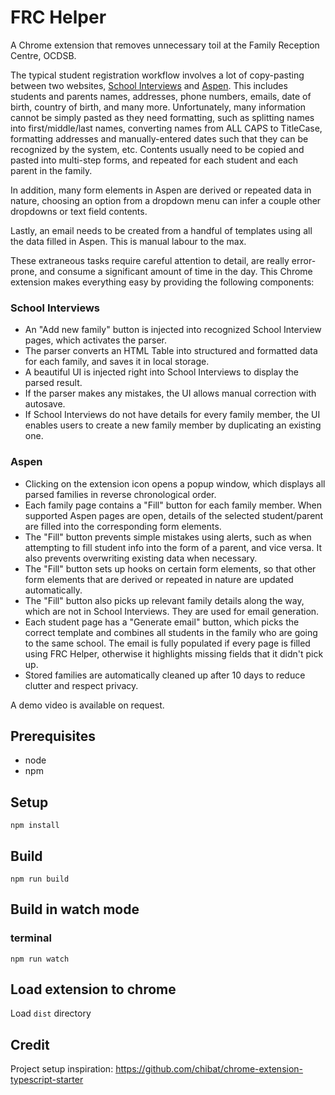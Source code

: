 # FRC Helper

A Chrome extension that removes unnecessary toil at the Family Reception Centre, OCDSB.

The typical student registration workflow involves a lot of copy-pasting between two websites, [School Interviews](https://www.schoolinterviews.com.au/) and [Aspen](https://ocdsb.myontarioedu.ca/aspen). This includes students and parents names, addresses, phone numbers, emails, date of birth, country of birth, and many more. Unfortunately, many information cannot be simply pasted as they need formatting, such as splitting names into first/middle/last names, converting names from ALL CAPS to TitleCase, formatting addresses and manually-entered dates such that they can be recognized by the system, etc. Contents usually need to be copied and pasted into multi-step forms, and repeated for each student and each parent in the family.

In addition, many form elements in Aspen are derived or repeated data in nature, choosing an option from a dropdown menu can infer a couple other dropdowns or text field contents.

Lastly, an email needs to be created from a handful of templates using all the data filled in Aspen. This is manual labour to the max.

These extraneous tasks require careful attention to detail, are really error-prone, and consume a significant amount of time in the day. This Chrome extension makes everything easy by providing the following components:

### School Interviews
- An "Add new family" button is injected into recognized School Interview pages, which activates the parser.
- The parser converts an HTML Table into structured and formatted data for each family, and saves it in local storage.
- A beautiful UI is injected right into School Interviews to display the parsed result.
- If the parser makes any mistakes, the UI allows manual correction with autosave.
- If School Interviews do not have details for every family member, the UI enables users to create a new family member by duplicating an existing one.

### Aspen
- Clicking on the extension icon opens a popup window, which displays all parsed families in reverse chronological order.
- Each family page contains a "Fill" button for each family member. When supported Aspen pages are open, details of the selected student/parent are filled into the corresponding form elements.
- The "Fill" button prevents simple mistakes using alerts, such as when attempting to fill student info into the form of a parent, and vice versa. It also prevents overwriting existing data when necessary.
- The "Fill" button sets up hooks on certain form elements, so that other form elements that are derived or repeated in nature are updated automatically.
- The "Fill" button also picks up relevant family details along the way, which are not in School Interviews. They are used for email generation.
- Each student page has a "Generate email" button, which picks the correct template and combines all students in the family who are going to the same school. The email is fully populated if every page is filled using FRC Helper, otherwise it highlights missing fields that it didn't pick up.
- Stored families are automatically cleaned up after 10 days to reduce clutter and respect privacy.

A demo video is available on request.

## Prerequisites

* node
* npm

## Setup

```
npm install
```

## Build

```
npm run build
```

## Build in watch mode

### terminal

```
npm run watch
```

## Load extension to chrome

Load `dist` directory

## Credit

Project setup inspiration: https://github.com/chibat/chrome-extension-typescript-starter
